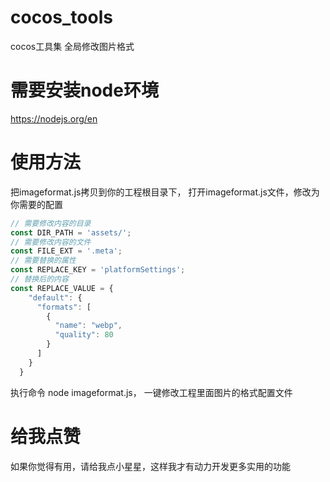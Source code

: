 # cocos_tools
cocos工具集
全局修改图片格式

# 需要安装node环境
https://nodejs.org/en

# 使用方法
把imageformat.js拷贝到你的工程根目录下，
打开imageformat.js文件，修改为你需要的配置
```javascript
// 需要修改内容的目录
const DIR_PATH = 'assets/';
// 需要修改内容的文件
const FILE_EXT = '.meta';
// 需要替换的属性
const REPLACE_KEY = 'platformSettings';
// 替换后的内容
const REPLACE_VALUE = {
    "default": {
      "formats": [
        {
          "name": "webp",
          "quality": 80
        }
      ]
    }
  }
```
执行命令 node imageformat.js，
一键修改工程里面图片的格式配置文件

# 给我点赞
如果你觉得有用，请给我点小星星，这样我才有动力开发更多实用的功能
